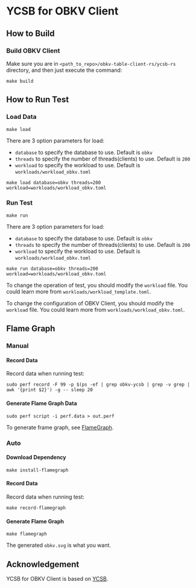# YCSB for OBKV Client
## How to Build
### Build OBKV Client
Make sure you are in `<path_to_repo>/obkv-table-client-rs/ycsb-rs` directory, and then just execute the command:
```shell
make build
```

## How to Run Test

### Load Data
```shell
make load
```
There are 3 option parameters for load:
- `database` to specify the database to use. Default is `obkv`
- `threads` to specify the number of threads(clients) to use. Default is `200`
- `workload` to specify the workload to use. Default is `workloads/workload_obkv.toml`
```shell
make load database=obkv threads=200 workload=workloads/workload_obkv.toml
```

### Run Test
```shell
make run
```
There are 3 option parameters for load:
- `database`  to specify the database to use. Default is `obkv`
- `threads` to specify the number of threads(clients) to use. Default is `200`
- `workload` to specify the workload to use. Default is `workloads/workload_obkv.toml`
```shell
make run database=obkv threads=200 workload=workloads/workload_obkv.toml
```
To change the operation of test, you should modify the `workload` file.
You could learn more from `workloads/workload_template.toml`.

To change the configuration of OBKV Client, you should modify the `workload` file.
You could learn more from `workloads/workload_obkv.toml`.

## Flame Graph
### Manual
#### Record Data
Record data when running test:
```shell
sudo perf record -F 99 -p $(ps -ef | grep obkv-ycsb | grep -v grep | awk '{print $2}') -g -- sleep 20
```
#### Generate Flame Graph Data
```shell
sudo perf script -i perf.data > out.perf
```
To generate frame graph, see [FlameGraph](https://github.com/brendangregg/FlameGraph.git).

### Auto
#### Download Dependency
```shell
make install-flamegraph
```

#### Record Data
Record data when running test:
```shell
make record-flamegraph
```

#### Generate Flame Graph
```shell
make flamegraph
```
The generated `obkv.svg` is what you want.

## Acknowledgement
YCSB for OBKV Client is based on [YCSB](https://github.com/penberg/ycsb-rs).
